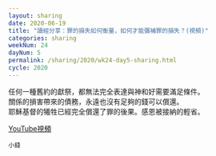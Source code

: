 ```yaml
---
layout: sharing
date: 2020-06-19
title: "讀經分享：罪的損失如何衡量，如何才能彌補罪的損失？(視頻)"
categories: sharing
weekNum: 24
dayNum: 5
permalink: /sharing/2020/wk24-day5-sharing.html
cycle: 2020
---
```


任何一種舊約的獻祭，都無法完全表達與神和好需要滿足條件。  
關係的損害帶來的債務，永遠也沒有足夠的錢可以償還。  
耶穌基督的犧牲已經完全償還了罪的後果。感恩被接納的輕省。  

[YouTube視頻](https://youtu.be/KD-_GIUS8pY)

`小錢`
